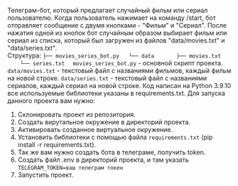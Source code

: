 Телеграм-бот, который предлагает случайный фильм или сериал пользователю. Когда пользователь 
нажимает на команду /start, бот отправляет сообщение с двумя кнопками - "Фильм" и "Сериал". 
После нажатия одной из кнопок бот случайным образом выбирает фильм или сериал из списка, который 
был загружен из файлов "data/movies.txt" и "data/series.txt".  
Структура:
`
├── movies_series_bot.py  
└── data  
    ├── movies.txt  
    └── series.txt  
`
`movies_series_bot.py` - основной скрипт проекта.
`data/movies.txt` - текстовый файл с названиями фильмов, каждый фильм на новой строке.
`data/series.txt` - текстовый файл с названиями сериалов, каждый сериал на новой строке.
Код написан на Python 3.9.10 все используемые библиотеки указаны в requirements.txt. 
Для запуска данного проекта вам нужно:
1. Склонировать проект из репозитория.
2. Создать вирутальное окружение в директорий проекта. 
3. Активировать созданное виртуальное окружение.
4. Установить библиотеки с помощью файла `requirements.txt` (pip install -r requirements.txt).
5. Так же вам нужно создать бота в телеграме, получить token.
6. Создать файл .env в директорий проекта, и там указать `TELEGRAM_TOKEN=ваш телеграм токен`
7. Запустить проект.
